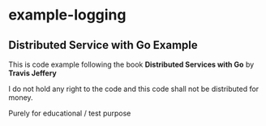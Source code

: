 # example-logging

## Distributed Service with Go Example

This is code example following the book <b>Distributed Services with Go</b> by <b>Travis Jeffery</b>

I do not hold any right to the code and this code shall not be distributed for money.

Purely for educational / test purpose

